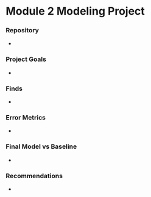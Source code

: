 # Module 2 Modeling Project

### Repository
*

### Project Goals
* 

### Finds
* 

### Error Metrics
* 

### Final Model vs Baseline
*

### Recommendations
*
